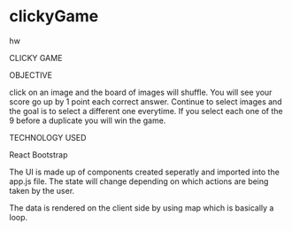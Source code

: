 # clickyGame
hw



CLICKY GAME

OBJECTIVE 

click on an image and the board of images will shuffle. You will see your score go up by 1 point each correct answer. Continue to select images and the goal is to select a different one everytime. If you select each one of the 9 before a duplicate you will win the game.


TECHNOLOGY USED

React
Bootstrap 

The UI is made up of components created seperatly and imported into the app.js file. The state  will change depending on which actions are being taken by the user. 
    
The data is rendered on the client side by using map which is basically a loop. 